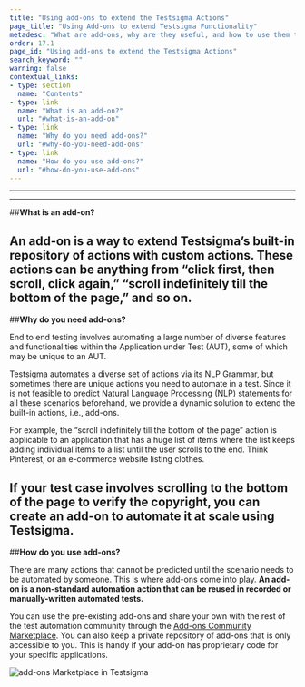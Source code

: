 ```yaml
---
title: "Using add-ons to extend the Testsigma Actions"
page_title: "Using Add-ons to extend Testsigma Functionality"
metadesc: "What are add-ons, why are they useful, and how to use them to extend functionality for unique cases in Testsigma."
order: 17.1
page_id: "Using add-ons to extend the Testsigma Actions"
search_keyword: ""
warning: false
contextual_links:
- type: section
  name: "Contents"
- type: link
  name: "What is an add-on?"
  url: "#what-is-an-add-on"
- type: link
  name: "Why do you need add-ons?"
  url: "#why-do-you-need-add-ons"
- type: link
  name: "How do you use add-ons?"
  url: "#how-do-you-use-add-ons"
---
```

---
---
##**What is an add-on?**

An add-on is a way to extend Testsigma’s built-in repository of actions with custom actions. These actions can be anything from “click first, then scroll, click again,” “scroll indefinitely till the bottom of the page,” and so on.
---
##**Why do you need add-ons?**

End to end testing involves automating a large number of diverse features and functionalities within the Application under Test (AUT), some of which may be unique to an AUT.

Testsigma automates a diverse set of actions via its NLP Grammar, but sometimes there are unique actions you need to automate in a test. Since it is not feasible to predict Natural Language Processing (NLP) statements for all these scenarios beforehand, we provide a dynamic solution to extend the built-in actions, i.e., add-ons.

For example, the “scroll indefinitely till the bottom of the page” action is applicable to an application that has a huge list of items where the list keeps adding individual items to a list until the user scrolls to the end. Think Pinterest, or an e-commerce website listing clothes.

If your test case involves scrolling to the bottom of the page to verify the copyright, you can create an add-on to automate it at scale using Testsigma. 
---
##**How do you use add-ons?**

There are many actions that cannot be predicted until the scenario needs to be automated by someone. This is where add-ons come into play. **An add-on is a non-standard automation action that can be reused in recorded or manually-written automated tests.**

You can use the pre-existing add-ons and share your own with the rest of the test automation community through the [Add-ons Community Marketplace](https://testsigma.com/docs/addons/community-marketplace/). You can also keep a private repository of add-ons that is only accessible to you. This is handy if your add-on has proprietary code for your specific applications.


![add-ons Marketplace in Testsigma](https://docs.testsigma.com/images/what-is-an-addon/addons-marketplace-gif.gif)


